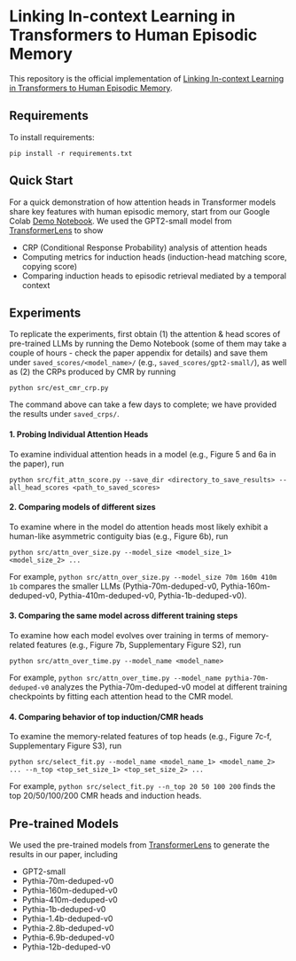 # Linking In-context Learning in Transformers to Human Episodic Memory

This repository is the official implementation of [Linking In-context Learning in Transformers to Human Episodic Memory](https://arxiv.org/abs/2030.12345). 

## Requirements

To install requirements:

```setup
pip install -r requirements.txt
```

## Quick Start

For a quick demonstration of how attention heads in Transformer models share key features with human episodic memory, start from our Google Colab [Demo Notebook](demo.ipynb). We used the GPT2-small model from [TransformerLens](https://github.com/TransformerLensOrg/TransformerLens) to show

- CRP (Conditional Response Probability) analysis of attention heads
- Computing metrics for induction heads (induction-head matching score, copying score)
- Comparing induction heads to episodic retrieval mediated by a temporal context

## Experiments

To replicate the experiments, first obtain (1) the attention & head scores of pre-trained LLMs by running the Demo Notebook (some of them may take a couple of hours - check the paper appendix for details) and save them under ```saved_scores/<model_name>/``` (e.g., ```saved_scores/gpt2-small/```), as well as (2) the CRPs produced by CMR by running

```
python src/est_cmr_crp.py
```

The command above can take a few days to complete; we have provided the results under ```saved_crps/```.

#### 1. Probing Individual Attention Heads

To examine individual attention heads in a model (e.g., Figure 5 and 6a in the paper), run

```
python src/fit_attn_score.py --save_dir <directory_to_save_results> --all_head_scores <path_to_saved_scores>
```

#### 2. Comparing models of different sizes

To examine where in the model do attention heads most likely exhibit a human-like asymmetric contiguity bias (e.g., Figure 6b), run

```
python src/attn_over_size.py --model_size <model_size_1> <model_size_2> ...
```

For example, ```python src/attn_over_size.py --model_size 70m 160m 410m 1b``` compares the smaller LLMs (Pythia-70m-deduped-v0, Pythia-160m-deduped-v0, Pythia-410m-deduped-v0, Pythia-1b-deduped-v0).

#### 3. Comparing the same model across different training steps

To examine how each model evolves over training in terms of memory-related features (e.g., Figure 7b, Supplementary Figure S2), run

```
python src/attn_over_time.py --model_name <model_name>
```

For example, ```python src/attn_over_time.py --model_name pythia-70m-deduped-v0``` analyzes the Pythia-70m-deduped-v0 model at different training checkpoints by fitting each attention head to the CMR model.

#### 4. Comparing behavior of top induction/CMR heads

To examine the memory-related features of top heads (e.g., Figure 7c-f, Supplementary Figure S3), run

```
python src/select_fit.py --model_name <model_name_1> <model_name_2> ... --n_top <top_set_size_1> <top_set_size_2> ... 
```

For example, ```python src/select_fit.py --n_top 20 50 100 200``` finds the top 20/50/100/200 CMR heads and induction heads.

## Pre-trained Models

We used the pre-trained models from [TransformerLens](https://github.com/TransformerLensOrg/TransformerLens) to generate the results in our paper, including

- GPT2-small
- Pythia-70m-deduped-v0
- Pythia-160m-deduped-v0
- Pythia-410m-deduped-v0
- Pythia-1b-deduped-v0
- Pythia-1.4b-deduped-v0
- Pythia-2.8b-deduped-v0
- Pythia-6.9b-deduped-v0
- Pythia-12b-deduped-v0
